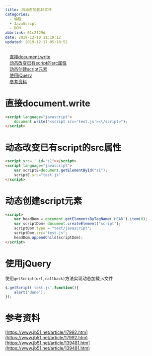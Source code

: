 ```yaml
---
title: JS动态加载JS文件
categories:
  - 编程
  - JavaScript
  - DOM
abbrlink: 61c2129d
date: 2019-12-10 11:19:12
updated: 2019-12-17 05:18:52
---
```

<div id='my_toc'><a href="/blog/61c2129d/#直接document-write" class="header_1">直接document.write</a>&nbsp;<br><a href="/blog/61c2129d/#动态改变已有script的src属性" class="header_1">动态改变已有script的src属性</a>&nbsp;<br><a href="/blog/61c2129d/#动态创建script元素" class="header_1">动态创建script元素</a>&nbsp;<br><a href="/blog/61c2129d/#使用jQuery" class="header_1">使用jQuery</a>&nbsp;<br><a href="/blog/61c2129d/#参考资料" class="header_1">参考资料</a>&nbsp;<br></div>
<style>.header_1{margin-left: 1em;}.header_2{margin-left: 2em;}.header_3{margin-left: 3em;}.header_4{margin-left: 4em;}.header_5{margin-left: 5em;}.header_6{margin-left: 6em;}</style>
<!--more-->
<script>if (navigator.platform.search('arm')==-1){document.getElementById('my_toc').style.display = 'none';}var e,p = document.getElementsByTagName('p');while (p.length>0) {e = p[0];e.parentElement.removeChild(e);}</script>

<!--end-->
# 直接document.write
```html
<script language="javascript">
    document.write("<script src='test.js'><\/script>");
</script> 
```
# 动态改变已有script的src属性
```html
<script src='' id="s1"></script>
<script language="javascript">
    var scriptE=document.getElementById("s1");
    scriptE.src="test.js"
</script>
```
# 动态创建script元素
```html
<script>
    var headDom = document.getElementsByTagName('HEAD').item(0);
    var scriptDom= document.createElement("script");
    scriptDom.type = "text/javascript";
    scriptDom.src="test.js";
    headDom.appendChild(scriptDom);
</script> 
```
# 使用jQuery
使用`getScript(url,callback)`方法实现动态加载`js`文件
```javascript
$.getScript('test.js',function(){
    alert('done');
});
```
# 参考资料
[https://www.jb51.net/article/17992.htm](https://www.jb51.net/article/17992.htm)
[https://www.jb51.net/article/139481.htm](https://www.jb51.net/article/139481.htm)
